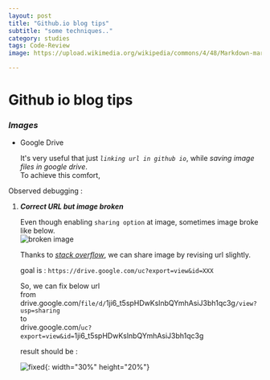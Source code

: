 ```yaml
---
layout: post
title: "Github.io blog tips"
subtitle: "some techniques.."
category: studies
tags: Code-Review
image: https://upload.wikimedia.org/wikipedia/commons/4/48/Markdown-mark.svg

---
```


# Github io blog tips

### *Images*
  
- Google Drive
  
  It's very useful that just *`linking url in github io`*, while *saving image files in google drive*.  
  To achieve this comfort, 


Observed debugging :

1. __*Correct URL but image broken*__  
    
    Even though enabling `sharing option` at image, sometimes image broke like below.  
    ![broken image](https://drive.google.com/file/d/1ji6_t5spHDwKslnbQYmhAsiJ3bh1qc3g/view?usp=sharing)  

    Thanks to *[stack overflow](https://stackoverflow.com/a/52067077/6925796)*, we can share image by revising url slightly.  
    
    goal is : `https://drive.google.com/uc?export=view&id=XXX`    
    
    So, we can fix below url   
    from  
    drive.google.com/`file/d/`1ji6_t5spHDwKslnbQYmhAsiJ3bh1qc3g`/view?usp=sharing`  
    to  
    drive.google.com/`uc?export=view&id=`1ji6_t5spHDwKslnbQYmhAsiJ3bh1qc3g

    result should be :

    ![fixed](https://drive.google.com/uc?export=view&id=1ji6_t5spHDwKslnbQYmhAsiJ3bh1qc3g){: width="30%" height="20%"}
    



